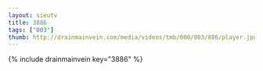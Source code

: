 ```yaml
--- 
layout: sieutv
title: 3886
tags: ["003"]
thumb: http://drainmainvein.com/media/videos/tmb/000/003/886/player.jpg
---
```

{% include drainmainvein key="3886" %} 
